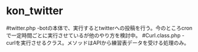kon_twitter
===========
#twitter.php
-botの本体で、実行するとtwitterへの投稿を行う。今のところcronで一定時間ごとに実行させているが他のやり方を検討中。
#Curl.class.php
-curlを実行させるクラス。メソッドはAPIから練習表データを受ける処理のみ。

